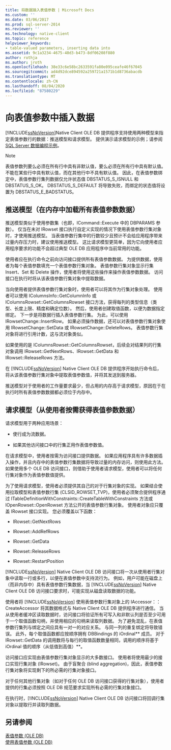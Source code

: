 ```yaml
---
title: 将数据插入表值参数 | Microsoft Docs
ms.custom: ''
ms.date: 03/06/2017
ms.prod: sql-server-2014
ms.reviewer: ''
ms.technology: native-client
ms.topic: reference
helpviewer_keywords:
- table-valued parameters, inserting data into
ms.assetid: 9c1a3234-4675-40d3-b473-8df06208f880
author: rothja
ms.author: jroth
ms.openlocfilehash: 38e33c6e58bc2633591fa80e095ceafe46f67045
ms.sourcegitcommit: ad4d92dce894592a259721a1571b1d8736abacdb
ms.translationtype: MT
ms.contentlocale: zh-CN
ms.lasthandoff: 08/04/2020
ms.locfileid: "87580229"
---
```

# <a name="inserting-data-into-table-valued-parameters"></a>向表值参数中插入数据
  [!INCLUDE[ssNoVersion](../../includes/ssnoversion-md.md)]Native Client OLE DB 提供程序支持使用两种模型来指定表值参数行的数据：推送模型和请求模型。 提供演示请求模型的示例；请参阅 [SQL Server 数据编程示例](https://msftdpprodsamples.codeplex.com/)。  
  
> [!NOTE]  
>  表值参数列要么必须在所有行中具有非默认值，要么必须在所有行中具有默认值。 不能在某些行中具有默认值，而在其他行中不具有默认值。 因此，在表值参数绑定中，表值参数行集列数据仅允许状态值 DBSTATUS_S_ISNULL 和 DBSTATUS_S_OK。 DBSTATUS_S_DEFAULT 将导致失败，而绑定的状态值将设置为 DBSTATUS_E_BADSTATUS。  
  
## <a name="push-model-loads-all-table-valued-paremeter-data-in-memory"></a>推送模型（在内存中加载所有表值参数数据）  
 推送模型类似于使用参数集（也即，ICommand::Execute 中的 DBPARAMS 参数）。 仅当在未对 IRowset 接口执行自定义实现的情况下使用表值参数行集对象时，才使用推送模型。 当表值参数行集中的行数较少且预计不会给应用程序带来过量内存压力时，建议使用推送模型。 这比请求模型更简单，因为它向使用者应用程序要求的功能不会超过典型 OLE DB 应用程序中当前常用的功能。  
  
 使用者应在执行命令之前向访问接口提供所有表值参数数据。 为提供数据，使用者为每个表值参数填充一个表值参数行集对象。 表值参数行集对象显示行集 Insert、Set 和 Delete 操作，使用者将使用这些操作来操作表值参数数据。 访问接口在执行时将从该表值参数行集对象中提取数据。  
  
 当向使用者提供表值参数行集对象时，使用者可以将其作为行集对象处理。 使用者可以使用 IColumnsInfo::GetColumnInfo 或 IColumnsRowset::GetColumnsRowset 接口方法，获得每列的类型信息（类型、长度上限、精度和确定位数）。 然后，使用者创建取值函数，以便为数据指定绑定。 下一步是将数据行插入表值参数行集。 为此，可以使用 IRowsetChange::InsertRow。 如果必须操作数据，还可以对表值参数行集对象使用 IRowsetChange::SetData 或 IRowsetChange::DeleteRows。 表值参数行集对象将进行引用计数，这与流对象类似。  
  
 如果使用的是 IColumnsRowset::GetColumnsRowset，后续会对结果列的行集对象调用 IRowset::GetNextRows、IRowset::GetData 和 IRowset::ReleaseRows 方法。  
  
 在 [!INCLUDE[ssNoVersion](../../includes/ssnoversion-md.md)] Native Client OLE DB 提供程序开始执行命令后，将从该表值参数行集对象中提取表值参数值，并将其发送到服务器。  
  
 推送模型对于使用者的工作量要求最少，但占用的内存高于请求模型，原因在于在执行时所有表值参数数据都必须位于内存中。  
  
## <a name="pull-model-obtaining-table-valued-parameter-data-on-demand-from-the-consumer"></a>请求模型（从使用者按需获得表值参数数据）  
 请求模型用于两种应用场景：  
  
-   使行成为流数据。  
  
-   如果其他访问接口中的行集正用作表值参数值。  
  
 在请求模型中，使用者按需为访问接口提供数据。 如果应用程序具有许多数据插入操作，并且内存中的表值参数行集数据将导致过量的内存访问，则使用此方法。 如果使用多个 OLE DB 访问接口，则借助于使用者请求模型，使用者可以将任何行集对象作为表值参数值提供。  
  
 为了使用请求模型，使用者必须提供其自己的对于行集对象的实现。 如果结合使用拉取模型和表值参数行集 (CLSID_ROWSET_TVP)，使用者必须聚合提供程序通过 ITableDefinitionWithConstraints::CreateTableWithConstraints 方法或 IOpenRowset::OpenRowset 方法公开的表值参数行集对象。 使用者对象应只覆盖 IRowset 接口实现。 您必须覆盖以下函数：  
  
-   IRowset::GetNextRows  
  
-   IRowset::AddRefRows  
  
-   IRowset::GetData  
  
-   IRowset::ReleaseRows  
  
-   IRowset::RestartPosition  
  
 [!INCLUDE[ssNoVersion](../../includes/ssnoversion-md.md)] Native Client OLE DB 访问接口将一次从使用者行集对象中读取一行或多行，以便在表值参数中支持流行为。 例如，用户可能在磁盘上（而非内存中）具有表值参数行集数据，当 [!INCLUDE[ssNoVersion](../../includes/ssnoversion-md.md)] Native Client OLE DB 访问接口要求时，可能实现从磁盘读取数据的功能。  
  
 使用者将 [!INCLUDE[ssNoVersion](../../includes/ssnoversion-md.md)] 使用表值参数行集对象上的 IAccessor：： CreateAccessor 将其数据格式与 Native Client OLE DB 提供程序进行通信。 当从使用者缓冲区读取数据时，访问接口将验证所有可写入和非默认列是否至少可用于一个取值函数句柄，并使用相应的句柄来读取列数据。 为了避免混乱，在表值参数行集列与绑定之间应具有一对一的对应关系。 与同一列的重复绑定将导致错误。 此外，每个取值函数都应按顺序拥有 DBBindings 的 iOrdinal** 成员。 对于 IRowset::GetData 的调用数将与每行的取值函数数量相同，调用的顺序将基于 iOrdinal 值的顺序（从低值到高值）**。  
  
 访问接口应实现由表值参数行集对象显示的大多数接口。 使用者将使用最少的接口实现行集对象 (IRowset)。 由于盲聚合 (blind aggregation)，因此，表值参数行集对象将实现剩下的所必需的行集对象接口。  
  
 对于任何其他行集对象（如对于任何 OLE DB 访问接口获得的行集对象），使用者提供的行集必须按照 OLE DB 规范要求实现所有必需的行集对象接口。  
  
 在执行时，[!INCLUDE[ssNoVersion](../../includes/ssnoversion-md.md)] Native Client OLE DB 访问接口将回调行集对象以提取行并读取列数据。  
  
## <a name="see-also"></a>另请参阅  
 [表值参数 &#40;OLE DB&#41;](table-valued-parameters-ole-db.md)   
 [使用表值参数 (OLE DB)](../native-client-ole-db-how-to/use-table-valued-parameters-ole-db.md)  
  
